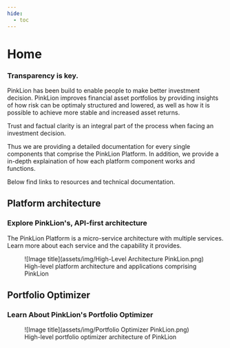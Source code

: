 ```yaml
---
hide:
  - toc
---
```


# Home
### Transparency is key.

PinkLion has been build to enable people to make better investment decision. PinkLion improves financial asset portfolios by providing insights of how risk can be optimaly structured and lowered, as well as how it is possible to achieve more stable and increased asset returns. 

Trust and factual clarity is an integral part of the process when facing an investment decision.

Thus we are providing a detailed documentation for every single components that comprise the PinkLion Platform. In addition, we provide a in-depth explaination of how each platform component works and functions.

Below find links to resources and technical documentation.


## Platform architecture
### Explore PinkLion's, API-first architecture

The PinkLion Platform is a micro-service architecture with multiple services. Learn more about each service and the capability it provides.

<figure markdown>
  ![Image title](assets/img/High-Level Architecture PinkLion.png)
  <figcaption>High-level platform architecture and applications comprising PinkLion</figcaption>
</figure>



## Portfolio Optimizer

### Learn About PinkLion's Portfolio Optimizer


<figure markdown>
  ![Image title](assets/img/Portfolio Optimizer PinkLion.png)
  <figcaption>High-level portfolio optimizer architecture of PinkLion</figcaption>
</figure>
